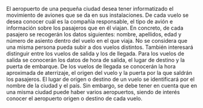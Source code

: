 El aeropuerto de una pequeña ciudad desea tener informatizado el movimiento de aviones que se da en sus instalaciones.
De cada vuelo se desea conocer cuál es la compañía responsable, el tipo de avión e información sobre los pasajeros que en él viajan. En concreto, de cada pasajero se recogerán los datos siguientes: nombre, apellidos, edad y número de asiento dentro del vuelo en el que viaja. No se considera que una misma persona pueda subir a dos vuelos distintos.
También interesará distinguir entre los vuelos de salida y los de llegada. Para los vuelos de salida se conocerán los datos de hora de salida, el lugar de destino y la puerta de embarque. De los vuelos de llegada se conocerán la hora aproximada de aterrizaje, el origen del vuelo y la puerta por la que saldrán los pasajeros. El lugar de origen o destino de un vuelo se identificará por el nombre de la ciudad y el
país. Sin embargo, se debe tener en cuenta que en una misma ciudad puede haber varios aeropuertos, siendo de interés conocer el aeropuerto origen o destino de cada vuelo.